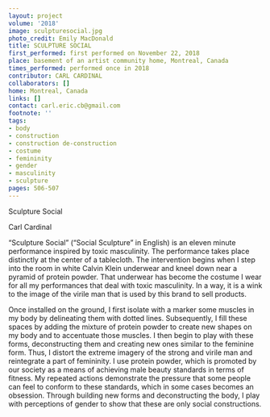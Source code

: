 ```yaml
---
layout: project
volume: '2018'
image: sculpturesocial.jpg
photo_credit: Emily MacDonald
title: SCULPTURE SOCIAL
first_performed: first performed on November 22, 2018
place: basement of an artist community home, Montreal, Canada
times_performed: performed once in 2018
contributor: CARL CARDINAL
collaborators: []
home: Montreal, Canada
links: []
contact: carl.eric.cb@gmail.com
footnote: ''
tags:
- body
- construction
- construction de-construction
- costume
- femininity
- gender
- masculinity
- sculpture
pages: 506-507
---
```




Sculpture Social

Carl Cardinal

“Sculpture Social” (“Social Sculpture” in English) is an eleven minute performance inspired by toxic masculinity. The performance takes place distinctly at the center of a tablecloth. The intervention begins when I step into the room in white Calvin Klein underwear and kneel down near a pyramid of protein powder. That underwear has become the costume I wear for all my performances that deal with toxic masculinity. In a way, it is a wink to the image of the virile man that is used by this brand to sell products.

Once installed on the ground, I first isolate with a marker some muscles in my body by delineating them with dotted lines. Subsequently, I fill these spaces by adding the mixture of protein powder to create new shapes on my body and to accentuate those muscles. I then begin to play with these forms, deconstructing them and creating new ones similar to the feminine form. Thus, I distort the extreme imagery of the strong and virile man and reintegrate a part of femininity. I use protein powder, which is promoted by our society as a means of achieving male beauty standards in terms of fitness. My repeated actions demonstrate the pressure that some people can feel to conform to these standards, which in some cases becomes an obsession. Through building new forms and deconstructing the body, I play with perceptions of gender to show that these are only social constructions.
